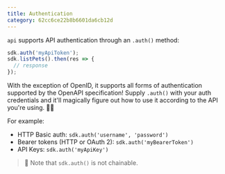 ```yaml
---
title: Authentication
category: 62cc6ce22b8b6601da6cb12d
---
```


`api` supports API authentication through an `.auth()` method:

```js
sdk.auth('myApiToken');
sdk.listPets().then(res => {
  // response
});
```

With the exception of OpenID, it supports all forms of authentication supported by the OpenAPI specification! Supply `.auth()` with your auth credentials and it'll magically figure out how to use it according to the API you're using. 🧙‍♀️

For example:

- HTTP Basic auth: `sdk.auth('username', 'password')`
- Bearer tokens (HTTP or OAuth 2): `sdk.auth('myBearerToken')`
- API Keys: `sdk.auth('myApiKey')`

> 📘 Note that `sdk.auth()` is not chainable.
